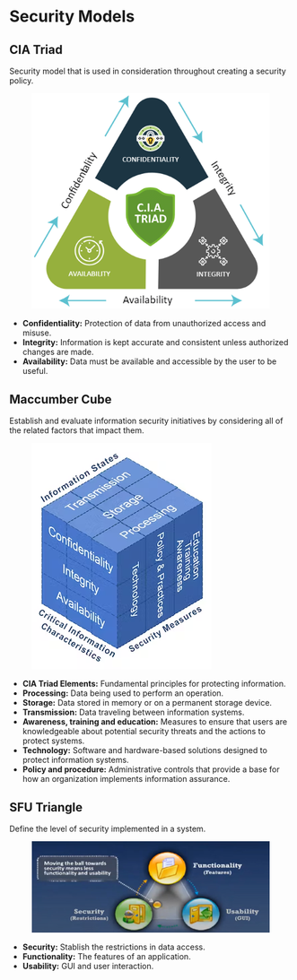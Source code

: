 # Security Models

## **CIA Triad**

Security model that is used in consideration throughout creating a security policy.

<figure><img src="../.gitbook/assets/image (1).png" alt=""><figcaption></figcaption></figure>

* **Confidentiality:** Protection of data from unauthorized access and misuse.
* **Integrity:** Information is kept accurate and consistent unless authorized changes are made.
* **Availability:** Data must be available and accessible by the user to be useful.



## **Maccumber Cube**

Establish and evaluate information security initiatives by considering all of the related factors that impact them.

<figure><img src="../.gitbook/assets/image (2).png" alt=""><figcaption></figcaption></figure>

* **CIA Triad Elements:** Fundamental principles for protecting information.
* **Processing:** Data being used to perform an operation.
* **Storage:** Data stored in memory or on a permanent storage device.
* **Transmission:** Data traveling between information systems.
* **Awareness, training and education:** Measures to ensure that users are knowledgeable about potential security threats and the actions to protect systems.
* **Technology:** Software and hardware-based solutions designed to protect information systems.
* **Policy and procedure:** Administrative controls that provide a base for how an organization implements information assurance.



## **SFU Triangle**

Define the level of security implemented in a system.

<figure><img src="../.gitbook/assets/image (1) (1).png" alt=""><figcaption></figcaption></figure>

* **Security:** Stablish the restrictions in data access.
* **Functionality:** The features of an application.
* **Usability:** GUI and user interaction.
